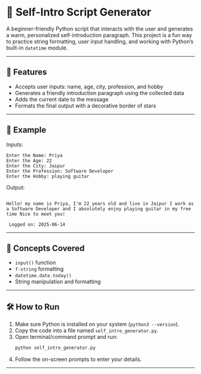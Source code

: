 # 🧾 Self-Intro Script Generator

A beginner-friendly Python script that interacts with the user and generates a warm, personalized self-introduction paragraph. This project is a fun way to practice string formatting, user input handling, and working with Python’s built-in `datetime` module.

---

## 🚀 Features

- Accepts user inputs: name, age, city, profession, and hobby
- Generates a friendly introduction paragraph using the collected data
- Adds the current date to the message
- Formats the final output with a decorative border of stars

---

## 📌 Example

Inputs:
```
Enter the Name: Priya  
Enter the Age: 22  
Enter the City: Jaipur  
Enter the Profession: Software Developer  
Enter the Hobby: playing guitar  
```

Output:
```

Hello! my name is Priya, I'm 22 years old and live in Jaipur I work as a Software Developer and I absolutely enjoy playing guitar in my free time Nice to meet you!

 Logged on: 2025-06-14

```

---

## 🧠 Concepts Covered

- `input()` function  
- `f-string` formatting  
- `datetime.date.today()`  
- String manipulation and formatting

---

## 🛠 How to Run

1. Make sure Python is installed on your system (`python3 --version`).  
2. Copy the code into a file named `self_intro_generator.py`.  
3. Open terminal/command prompt and run:  
   ```bash
   python self_intro_generator.py
   ```  
4. Follow the on-screen prompts to enter your details.

---



